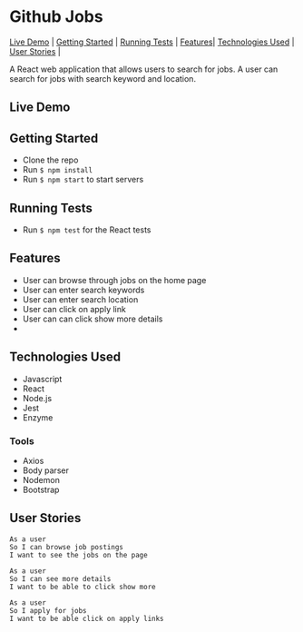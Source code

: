 # Github Jobs 
[Live Demo](#live-demo) | [Getting Started](#getting-started) | [Running Tests](#running-tests) | [Features](#features)| [Technologies Used](#technologies-used) | [User Stories](#user-stories) | 


A React web application that allows users to search for jobs. A user can search for jobs with search keyword and location.

## Live Demo


## Getting Started

- Clone the repo
- Run `$ npm install`
- Run `$ npm start` to start servers


## Running Tests

- Run `$ npm test` for the React tests

## Features
- User can browse through jobs on the home page
- User can enter search keywords
- User can enter search location
- User can click on apply link
- User can can click show more details
- 

## Technologies Used
- Javascript
- React
- Node.js
- Jest
- Enzyme


### Tools
- Axios
- Body parser
- Nodemon
- Bootstrap

## User Stories

```
As a user
So I can browse job postings
I want to see the jobs on the page

As a user
So I can see more details
I want to be able to click show more

As a user
So I apply for jobs
I want to be able click on apply links
```
